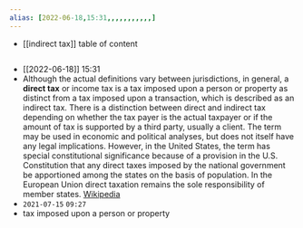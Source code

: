 ```yaml
---
alias: [2022-06-18,15:31,,,,,,,,,,,]
---
```

- [[indirect tax]]
table of content
```toc
```

- [[2022-06-18]] 15:31
- Although the actual definitions vary between jurisdictions, in general, a **direct tax** or income tax is a tax imposed upon a person or property as distinct from a tax imposed upon a transaction, which is described as an indirect tax. There is a distinction between direct and indirect tax depending on whether the tax payer is the actual taxpayer or if the amount of tax is supported by a third party, usually a client. The term may be used in economic and political analyses, but does not itself have any legal implications. However, in  the United States, the term has special constitutional significance because of a provision in the U.S. Constitution that any direct taxes imposed by the national government be apportioned among the states on the basis of population. In the European Union direct taxation remains the sole responsibility of member states.
[Wikipedia](https://en.wikipedia.org/wiki/Direct%20tax)
- `2021-07-15` `09:27`
- tax imposed upon a person or property
